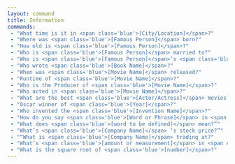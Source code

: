 ```yaml
---
layout: command
title: Information
commands: 
 - "What time is it in <span class='blue'>[City/Location]</span>?"
 - "Where was <span class='blue'>[Famous Person]</span> born?"
 - "How old is <span class='blue'>[Famous Person]</span>?"
 - "Who is <span class='blue'>[Famous Person]</span> married to?"
 - "Who is <span class='blue'>[Famous Person]</span>’s <span class='blue'>[Sister/Brother/Mom/Dad]</span>?"
 - "Who wrote <span class='blue'>[Book Name]</span>?"
 - "When was <span class='blue'>[Movie Name]</span> released?"
 - "Runtime of <span class='blue'>[Movie Name]</span>?"
 - "Who is the Producer of <span class='blue'>[Movie Name]</span>?"
 - "Who acted in <span class='blue'>[Movie Name]</span>?"
 - "What are the best <span class='blue'>[Actor/Actress]</span> movies?"
 - "Oscar winner of <span class='blue'>[Year]</span>?"
 - "Who invented the <span class='blue'>[Invention Name]</span>?"
 - "How do you say <span class='blue'>[Word or Phrase]</span> in <span class='blue'>[Language]</span>?"
 - "What does <span class='blue'>[word to be defined]</span> mean?”"
 - "What’s <span class='blue'>[Company Name]</span> ‘s stock price?”"
 - "“What is <span class='blue'>[Company Name]</span> trading at?"
 - "What’s <span class='blue'>[amount or measurement]</span> in <span class='blue'>[unit of measurement]</span>?"
 - "What is the square root of <span class='blue'>[number]</span>?"
---
```

